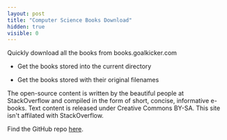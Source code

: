 ```yaml
---
layout: post
title: "Computer Science Books Download"
hidden: true
visible: 0
---
```

Quickly download all the books from books.goalkicker.com

- Get the books stored into the current directory

- Get the books stored with their original filenames

The open-source content is written by the beautiful people at StackOverflow and compiled in the form of short, concise, informative e-books. Text content is released under Creative Commons BY-SA. This site isn't affilated with StackOverflow.

Find the GitHub repo <a href="https://github.com/rounakdatta/books.goalkicker-dl">here</a>.